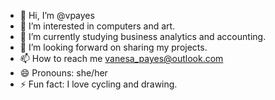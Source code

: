 - 👋 Hi, I’m @vpayes
- 👀 I’m interested in computers and art.
- 🌱 I’m currently studying business analytics and accounting.
- 💞️ I’m looking forward on sharing my projects. 
- 📫 How to reach me vanesa_payes@outlook.com
- 😄 Pronouns: she/her
- ⚡ Fun fact: I love cycling and drawing. 

<!---
vpayes/vpayes is a ✨ special ✨ repository because its `README.md` (this file) appears on your GitHub profile.
You can click the Preview link to take a look at your changes.
--->

